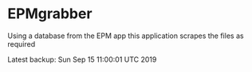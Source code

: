 # EPMgrabber
Using a database from the EPM app this application scrapes the files as required


Latest backup: Sun Sep 15 11:00:01 UTC 2019
